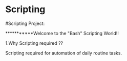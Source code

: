 # Scripting
#Scripting Project:

***********Welcome to the "Bash" Scripting World!!

1.Why Scripting required ??

   Scripting required for automation of daily routine tasks.
